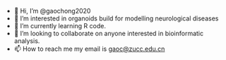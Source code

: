 - 👋 Hi, I’m @gaochong2020
- 👀 I’m interested in organoids build for modelling neurological diseases
- 🌱 I’m currently learning R code.
- 💞️ I’m looking to collaborate on anyone interested in bioinformatic analysis.
- 📫 How to reach me my email is gaoc@zucc.edu.cn

<!---
gaochong2020/gaochong2020 is a ✨ special ✨ repository because its `README.md` (this file) appears on your GitHub profile.
You can click the Preview link to take a look at your changes.
--->
